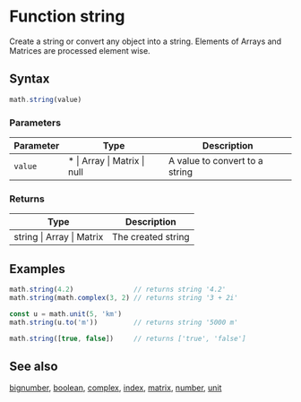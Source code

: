 <!-- Note: This file is automatically generated from source code comments. Changes made in this file will be overridden. -->

# Function string

Create a string or convert any object into a string.
Elements of Arrays and Matrices are processed element wise.


## Syntax

```js
math.string(value)
```

### Parameters

Parameter | Type | Description
--------- | ---- | -----------
`value` | * &#124; Array &#124; Matrix &#124; null | A value to convert to a string

### Returns

Type | Description
---- | -----------
string &#124; Array &#124; Matrix | The created string


## Examples

```js
math.string(4.2)               // returns string '4.2'
math.string(math.complex(3, 2) // returns string '3 + 2i'

const u = math.unit(5, 'km')
math.string(u.to('m'))         // returns string '5000 m'

math.string([true, false])     // returns ['true', 'false']
```


## See also

[bignumber](bignumber.md),
[boolean](boolean.md),
[complex](complex.md),
[index](index.md),
[matrix](matrix.md),
[number](number.md),
[unit](unit.md)
